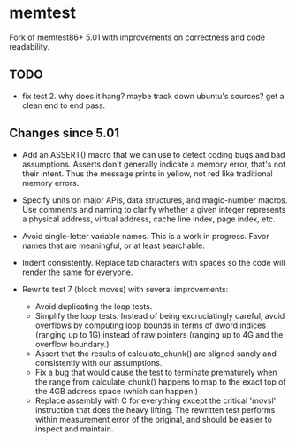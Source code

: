 # memtest

Fork of memtest86+ 5.01 with improvements on correctness and code readability.

## TODO

 - fix test 2. why does it hang? maybe track down ubuntu's sources?
   get a clean end to end pass.

## Changes since 5.01

 - Add an ASSERT() macro that we can use to detect coding bugs
   and bad assumptions. Asserts don't generally indicate a memory error,
   that's not their intent. Thus the message prints in yellow, not red
   like traditional memory errors.

 - Specify units on major APIs, data structures, and magic-number
   macros. Use comments and naming to clarify whether a given
   integer represents a physical address, virtual address,
   cache line index, page index, etc.

 - Avoid single-letter variable names. This is a work in progress.
   Favor names that are meaningful, or at least searchable.

 - Indent consistently. Replace tab characters with spaces so the code will
   render the same for everyone.

 - Rewrite test 7 (block moves) with several improvements:
   - Avoid duplicating the loop tests.
   - Simplify the loop tests. Instead of being excruciatingly careful,
     avoid overflows by computing loop bounds in terms of dword indices
     (ranging up to 1G) instead of raw pointers (ranging up to
     4G and the overflow boundary.)
   - Assert that the results of calculate_chunk() are aligned sanely
     and consistently with our assumptions.
   - Fix a bug that would cause the test to terminate prematurely when
     the range from calculate_chunk() happens to map to the exact top of the
     4GB address space (which can happen.)
   - Replace assembly with C for everything except the critical
     'movsl' instruction that does the heavy lifting. The rewritten
     test performs within measurement error of the original, and
     should be easier to inspect and maintain.

